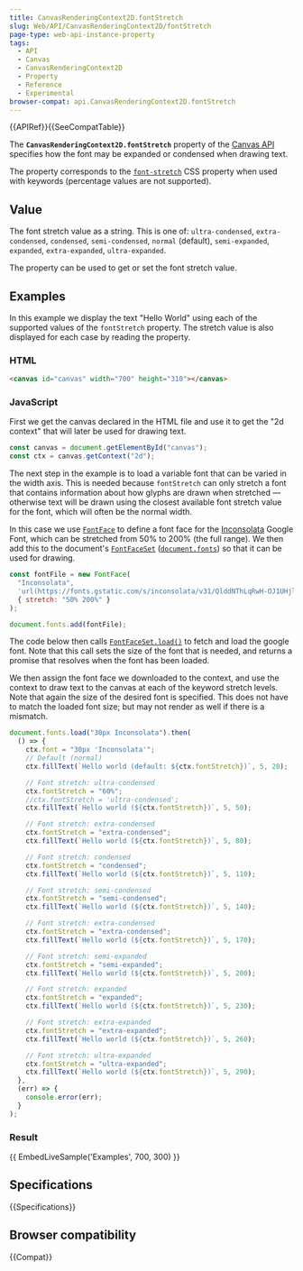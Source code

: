 ```yaml
---
title: CanvasRenderingContext2D.fontStretch
slug: Web/API/CanvasRenderingContext2D/fontStretch
page-type: web-api-instance-property
tags:
  - API
  - Canvas
  - CanvasRenderingContext2D
  - Property
  - Reference
  - Experimental
browser-compat: api.CanvasRenderingContext2D.fontStretch
---
```


{{APIRef}}{{SeeCompatTable}}

The **`CanvasRenderingContext2D.fontStretch`** property of the [Canvas API](/en-US/docs/Web/API/Canvas_API) specifies how the font may be expanded or condensed when drawing text.

The property corresponds to the [`font-stretch`](/en-US/docs/Web/CSS/font-stretch) CSS property when used with keywords (percentage values are not supported).

## Value

The font stretch value as a string.
This is one of: `ultra-condensed`, `extra-condensed`, `condensed`, `semi-condensed`, `normal` (default), `semi-expanded`, `expanded`, `extra-expanded`, `ultra-expanded`.

The property can be used to get or set the font stretch value.

## Examples

In this example we display the text "Hello World" using each of the supported values of the `fontStretch` property.
The stretch value is also displayed for each case by reading the property.

### HTML

```html
<canvas id="canvas" width="700" height="310"></canvas>
```

### JavaScript

First we get the canvas declared in the HTML file and use it to get the "2d context" that will later be used for drawing text.

```js
const canvas = document.getElementById("canvas");
const ctx = canvas.getContext("2d");
```

The next step in the example is to load a variable font that can be varied in the width axis.
This is needed because `fontStretch` can only stretch a font that contains information about how glyphs are drawn when stretched — otherwise text will be drawn using the closest available font stretch value for the font, which will often be the normal width.

In this case we use [`FontFace`](/en-US/docs/Web/API/FontFace) to define a font face for the [Inconsolata](https://fonts.google.com/specimen/Inconsolata/tester) Google Font, which can be stretched from 50% to 200% (the full range).
We then add this to the document's [`FontFaceSet`](/en-US/docs/Web/API/FontFaceSet) ([`document.fonts`](/en-US/docs/Web/API/Document/fonts)) so that it can be used for drawing.

```js
const fontFile = new FontFace(
  "Inconsolata",
  'url(https://fonts.gstatic.com/s/inconsolata/v31/QlddNThLqRwH-OJ1UHjlKENVzlm-WkL3GZQmAwPyya15.woff2) format("woff2")',
  { stretch: "50% 200%" }
);

document.fonts.add(fontFile);
```

The code below then calls [`FontFaceSet.load()`](/en-US/docs/Web/API/FontFaceSet/load) to fetch and load the google font.
Note that this call sets the size of the font that is needed, and returns a promise that resolves when the font has been loaded.

We then assign the font face we downloaded to the context, and use the context to draw text to the canvas at each of the keyword stretch levels.
Note that again the size of the desired font is specified.
This does not have to match the loaded font size; but may not render as well if there is a mismatch.

```js
document.fonts.load("30px Inconsolata").then(
  () => {
    ctx.font = "30px 'Inconsolata'";
    // Default (normal)
    ctx.fillText(`Hello world (default: ${ctx.fontStretch})`, 5, 20);

    // Font stretch: ultra-condensed
    ctx.fontStretch = "60%";
    //ctx.fontStretch = 'ultra-condensed';
    ctx.fillText(`Hello world (${ctx.fontStretch})`, 5, 50);

    // Font stretch: extra-condensed
    ctx.fontStretch = "extra-condensed";
    ctx.fillText(`Hello world (${ctx.fontStretch})`, 5, 80);

    // Font stretch: condensed
    ctx.fontStretch = "condensed";
    ctx.fillText(`Hello world (${ctx.fontStretch})`, 5, 110);

    // Font stretch: semi-condensed
    ctx.fontStretch = "semi-condensed";
    ctx.fillText(`Hello world (${ctx.fontStretch})`, 5, 140);

    // Font stretch: extra-condensed
    ctx.fontStretch = "extra-condensed";
    ctx.fillText(`Hello world (${ctx.fontStretch})`, 5, 170);

    // Font stretch: semi-expanded
    ctx.fontStretch = "semi-expanded";
    ctx.fillText(`Hello world (${ctx.fontStretch})`, 5, 200);

    // Font stretch: expanded
    ctx.fontStretch = "expanded";
    ctx.fillText(`Hello world (${ctx.fontStretch})`, 5, 230);

    // Font stretch: extra-expanded
    ctx.fontStretch = "extra-expanded";
    ctx.fillText(`Hello world (${ctx.fontStretch})`, 5, 260);

    // Font stretch: ultra-expanded
    ctx.fontStretch = "ultra-expanded";
    ctx.fillText(`Hello world (${ctx.fontStretch})`, 5, 290);
  },
  (err) => {
    console.error(err);
  }
);
```

### Result

{{ EmbedLiveSample('Examples', 700, 300) }}

## Specifications

{{Specifications}}

## Browser compatibility

{{Compat}}
